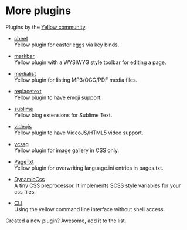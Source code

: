 More plugins
============
Plugins by the [Yellow community](https://github.com/datenstrom/yellow/wiki/Yellow-community).

* [cheet](https://github.com/nogginfuel/YellowCheet)  
  Yellow plugin for easter eggs via key binds.

* [markbar](https://github.com/nibreh/yellowcms-markbar)  
  Yellow plugin with a WYSIWYG style toolbar for editing a page. 

* [medialist](https://github.com/nibreh/yellowcms-medialist)  
  Yellow plugin for listing MP3/OGG/PDF media files.

* [replacetext](https://github.com/varakh/yellowcms-extensions-replacetext)  
  Yellow plugin to have emoji support.

* [sublime](https://github.com/nashv/YellowBlogExtensions)  
  Yellow blog extensions for Sublime Text.

* [videojs](https://github.com/varakh/yellowcms-extensions-videojs)  
  Yellow plugin to have VideoJS/HTML5 video support.

* [ycssg](https://github.com/dieli/yellow-extension-ycssg)  
  Yellow plugin for image gallery in CSS only.

* [PageTxt](https://github.com/richi/yellowcms-pagetxt)  
  Yellow plugin for overwriting language.ini entries in pages.txt.

* [DynamicCss](https://github.com/richi/yellowcms-dynamiccss)  
  A tiny CSS preprocessor. It implements SCSS style variables for your css files.

* [CLI](https://github.com/richi/yellowcms-cli)  
  Using the yellow command line interface without shell access.

Created a new plugin? Awesome, add it to the list.
